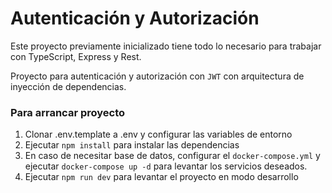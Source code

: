 # Autenticación y Autorización

Este proyecto previamente inicializado tiene todo lo necesario para trabajar con TypeScript, Express y Rest.

Proyecto para autenticación y autorización con `JWT` con arquitectura de inyección de dependencias. 

### Para arrancar proyecto

1. Clonar .env.template a .env y configurar las variables de entorno
2. Ejecutar `npm install` para instalar las dependencias
3. En caso de necesitar base de datos, configurar el `docker-compose.yml` y ejecutar `docker-compose up -d` para levantar los servicios deseados.
4. Ejecutar `npm run dev` para levantar el proyecto en modo desarrollo

